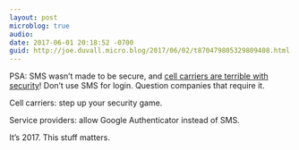 ```yaml
---
layout: post
microblog: true
audio: 
date: 2017-06-01 20:18:52 -0700
guid: http://joe.duvall.micro.blog/2017/06/02/t870479805329809408.html
---
```

PSA: SMS wasn’t made to be secure, and [cell carriers are terrible with security](https://medium.com/@CodyBrown/how-to-lose-8k-worth-of-bitcoin-in-15-minutes-with-verizon-and-coinbase-com-ba75fb8d0bac)! Don’t use SMS for login. Question companies that require it. 

Cell carriers: step up your security game.

Service providers: allow Google Authenticator instead of SMS. 

It’s 2017. This stuff matters.
